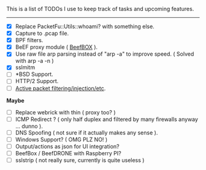 This is a list of TODOs I use to keep track of tasks and upcoming features.

---

- [x] Replace PacketFu::Utils::whoami? with something else.
- [x] Capture to .pcap file.
- [x] BPF filters.
- [x] BeEF proxy module ( [BeefBOX](https://github.com/evilsocket/bettercap-proxy-modules/blob/master/beefbox.rb) ).
- [x] Use raw file arp parsing instead of "arp -a" to improve speed. ( Solved with arp -a -n )
- [x] sslmitm
- [ ] *BSD Support.
- [ ] HTTP/2 Support.
- [ ] [Active packet filtering/injection/etc](https://github.com/evilsocket/bettercap/issues/75).

**Maybe**

- [ ] Replace webrick with thin ( proxy too? )
- [ ] ICMP Redirect ? ( only half duplex and filtered by many firewalls anyway ... dunno ).
- [ ] DNS Spoofing ( not sure if it actually makes any sense ).
- [ ] Windows Support? ( OMG PLZ NO! )
- [ ] Output/actions as json for UI integration?
- [ ] BeefBox / BeefDRONE with Raspberry PI?
- [ ] sslstrip ( not really sure, currently is quite useless )
